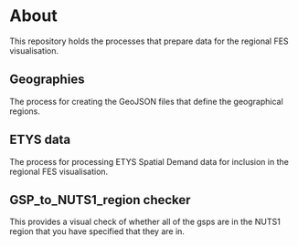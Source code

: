 # About
This repository holds the processes that prepare data for the regional FES visualisation.

## Geographies
The process for creating the GeoJSON files that define the geographical regions.

## ETYS data
The process for processing ETYS Spatial Demand data for inclusion in the regional FES visualisation.

## GSP_to_NUTS1_region checker
This provides a visual check of whether all of the gsps are in the NUTS1 region that you have specified that they are in. 
